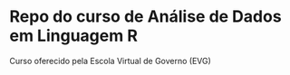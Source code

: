 # Repo do curso de Análise de Dados em Linguagem R  
Curso oferecido pela Escola Virtual de Governo (EVG)
